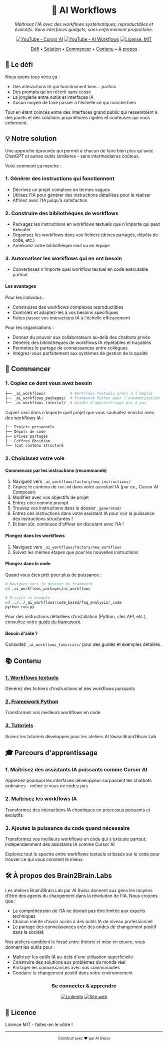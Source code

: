 <div align="center">
  <h1>🧠 AI Workflows</h1>
  <p><i>Maîtrisez l'IA avec des workflows systématiques, reproductibles et évolutifs. Sans interfaces gadgets, sans enfermement propriétaire.</i></p>
  
  [![YouTube - Cursor AI](https://img.shields.io/badge/YouTube-Cursor_AI-red?style=for-the-badge&logo=youtube)](https://www.youtube.com/watch?v=niPQvA7uxxk)
  [![YouTube - AI Workflows](https://img.shields.io/badge/YouTube-AI_Workflows-red?style=for-the-badge&logo=youtube)](https://youtu.be/YRzHOVCkmA0)
  [![License: MIT](https://img.shields.io/badge/License-MIT-yellow.svg?style=for-the-badge)](LICENSE)
</div>

<p align="center">
  <a href="#-le-défi">Défi</a> •
  <a href="#-notre-solution">Solution</a> •
  <a href="#-commencer">Commencer</a> •
  <a href="#-contenu">Contenu</a> •
  <a href="#-à-propos">À propos</a>
</p>

## 🎯 Le défi

Nous avons tous vécu ça :
- Des interactions IA qui fonctionnent bien... parfois
- Des prompts qu'on réécrit sans cesse
- La jonglerie entre outils et interfaces IA
- Aucun moyen de faire passer à l'échelle ce qui marche bien

Tout en étant coincés entre des interfaces grand public qui ressemblent à des jouets et des solutions propriétaires rigides et coûteuses qui nous enferment.

## 💡 Notre solution

Une approche éprouvée qui permet à chacun de faire bien plus qu'avec ChatGPT et autres outils similaires - sans intermédiaires coûteux.

Voici comment ça marche :

### 1. Générer des instructions qui fonctionnent
- Décrivez un projet complexe en termes vagues
- Utilisez l'IA pour générer des instructions détaillées pour le réaliser
- Affinez avec l'IA jusqu'à satisfaction

### 2. Construire des bibliothèques de workflows
- Packagez les instructions en workflows textuels que n'importe qui peut exécuter
- Organisez les workflows dans vos fichiers (drives partagés, dépôts de code, etc.)
- Améliorez votre bibliothèque seul ou en équipe

### 3. Automatiser les workflows qui en ont besoin
- Convertissez n'importe quel workflow textuel en code exécutable partout

#### Les avantages

Pour les individus :
- Construisez des workflows complexes reproductibles
- Contrôlez et adaptez-les à vos besoins spécifiques
- Faites passer vos interactions IA à l'échelle efficacement

Pour les organisations :
- Donnez du pouvoir aux collaborateurs au-delà des chatbots privés
- Générez des bibliothèques de workflows IA répétables et traçables
- Permettez le partage de connaissances entre collègues
- Intégrez-vous parfaitement aux systèmes de gestion de la qualité

## 🚀 Commencer

### 1. Copiez ce dont vous avez besoin
```bash
├── _ai_workflows/           # Workflows textuels prêts à l'emploi
├── _ai_workflows_packages/  # Framework Python pour l'automatisation
└── _ai_workflows_tutorial/  # Guides d'apprentissage pas à pas
```

Copiez ceci dans n'importe quel projet que vous souhaitez enrichir avec des workflows IA :
```bash
├── Projets personnels
├── Dépôts de code
├── Drives partagés
├── Coffres Obsidian
└── Tout contenu structuré
```

### 2. Choisissez votre voie

#### Commencez par les instructions (recommandé)
1. Naviguez vers `_ai_workflows/factory/new_instructions/`
2. Copiez le contenu de `run.md` dans votre assistant IA (par ex., Cursor AI Composer)
3. Modifiez avec vos objectifs de projet
4. Entrez ceci comme prompt
5. Trouvez vos instructions dans le dossier `_generated/`
6. Entrez ces instructions dans votre assistant IA pour voir la puissance des instructions structurées !
7. Et bien sûr, continuez d'affiner en discutant avec l'IA !

#### Plongez dans les workflows
1. Naviguez vers `_ai_workflows/factory/new_workflow/`
2. Suivez les mêmes étapes que pour les nouvelles instructions

#### Plongez dans le code
Quand vous êtes prêt pour plus de puissance :
```bash
# Naviguez vers le dossier du framework
cd _ai_workflows_packages/ai_workflows

# Essayez un exemple
cd ../../_ai_workflows/code_based/faq_analysis/_code
python run.py
```

Pour des instructions détaillées d'installation (Python, clés API, etc.), consultez notre [guide du framework](_ai_workflows_packages/ai_workflows/README_fr.md).

#### Besoin d'aide ?
Consultez `_ai_workflows_tutorials/` pour des guides et exemples détaillés.

## 📚 Contenu

### [1. Workflows textuels](_ai_workflows/README_fr.md)
Générez des fichiers d'instructions et des workflows puissants

### [2. Framework Python](_ai_workflows_packages/ai_workflows/README_fr.md)
Transformez vos meilleurs workflows en code

### [3. Tutoriels](_ai_workflows_tutorials/README_fr.md)
Suivez les tutoriels développés pour les ateliers AI Swiss Brain2Brain.Lab

## 🎓 Parcours d'apprentissage

### 1. Maîtrisez des assistants IA puissants comme Cursor AI
Apprenez pourquoi les interfaces développeur surpassent les chatbots ordinaires - même si vous ne codez pas

### 2. Maîtrisez les workflows IA
Transformez des interactions IA chaotiques en processus puissants et évolutifs

### 3. Ajoutez la puissance du code quand nécessaire
Transformez vos meilleurs workflows en code qui s'exécute partout, indépendamment des assistants IA comme Cursor AI

Explorez tout le spectre entre workflows textuels et basés sur le code pour trouver ce qui vous convient le mieux.

## 🛠️ À propos des Brain2Brain.Labs

Les ateliers Brain2Brain.Lab par AI Swiss donnent aux gens les moyens d'être des agents du changement dans la révolution de l'IA. Nous croyons que :
- La compréhension de l'IA ne devrait pas être limitée aux experts techniques
- Chacun mérite d'avoir accès à des outils IA de niveau professionnel
- Le partage des connaissances crée des ondes de changement positif dans la société

Nos ateliers comblent le fossé entre théorie et mise en œuvre, vous donnant les outils pour :
- Maîtriser les outils IA au-delà d'une utilisation superficielle
- Construire des solutions aux problèmes du monde réel
- Partager les connaissances avec vos communautés
- Conduire le changement positif dans votre environnement

<div align="center">

### Se connecter & apprendre

[![LinkedIn](https://img.shields.io/badge/LinkedIn-AI_Swiss-blue?style=flat-square&logo=linkedin)](https://www.linkedin.com/company/ai-suisse/)
[![Site web](https://img.shields.io/badge/Web-AI_Swiss-blue?style=flat-square&logo=google-chrome)](https://www.a-i.swiss/fr)

</div>

## 📄 Licence

Licence MIT - faites-en le vôtre !

---

<div align="center">
  <sub>Construit avec ❤️ par AI Swiss</sub>
</div>
